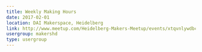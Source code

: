 ```yaml
---
title: Weekly Making Hours
date: 2017-02-01
location: DAI Makerspace, Heidelberg
link: http://www.meetup.com/Heidelberg-Makers-Meetup/events/xtqvnlywdbcb/
usergroup: makershd
type: usergroup
---
```

